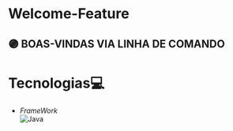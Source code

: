 # Welcome-Feature<br>
## 🟣 BOAS-VINDAS VIA LINHA DE COMANDO<br>

# Tecnologias💻<br>
- _FrameWork_<br>
<img alt="Java" src="https://img.shields.io/badge/Java-ED8B00?style=for-the-badge&logo=java&logoColor=white"/><br>
